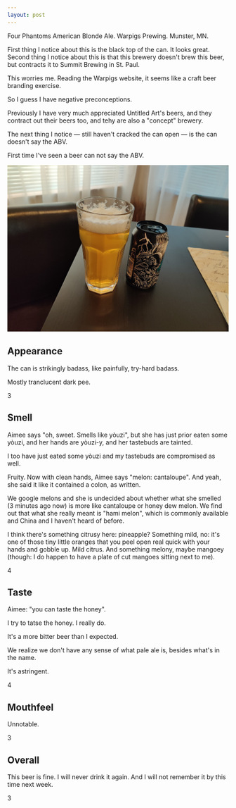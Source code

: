 ```yaml
---
layout: post
---
```

Four Phantoms American Blonde Ale.
Warpigs Prewing.
Munster, MN.

First thing I notice about this is the black top of the can.
It looks great.
Second thing I notice about this is that this brewery doesn't brew this beer,
but contracts it to Summit Brewing in St. Paul.

This worries me.
Reading the Warpigs website,
it seems like a craft beer branding exercise.

So I guess I have negative preconceptions.

Previously I have very much appreciated Untitled Art's beers,
and they contract out their beers too,
and tehy are also a "concept" brewery.

The next thing I notice &mdash;
still haven't cracked the can open &mdash;
is the can doesn't say the ABV.

First time I've seen a beer can not say the ABV.

<img class="beer-photo" src="/beer/images/2021-04-25-warpigs-four-phantoms-american-blonde-ale.jpg"/>


## Appearance

The can is strikingly badass,
like painfully,
try-hard badass.

Mostly tranclucent dark pee.

3


## Smell

Aimee says "oh, sweet. Smells like yòuzi",
but she has just prior eaten some yòuzi,
and her hands are yòuzi-y,
and her tastebuds are tainted.

I too have just eated some yòuzi and my tastebuds are compromised as well.

Fruity.
Now with clean hands, Aimee says "melon: cantaloupe".
And yeah, she said it like it contained a colon, as written.

We google melons and she is undecided about whether what she smelled
(3 minutes ago now) is more like cantaloupe or honey dew melon.
We find out that what she really meant is "hami melon",
which is commonly available and China and I haven't heard of before.

I think there's something citrusy here:
pineapple? Something mild,
no: it's one of those tiny little oranges that you peel open real quick with your hands and gobble up.
Mild citrus.
And something melony,
maybe mangoey
(though: I do happen to have a plate of cut mangoes sitting next to me).

4


## Taste

Aimee: "you can taste the honey".

I try to tatse the honey.
I really do.

It's a more bitter beer than I expected.

We realize we don't have any sense of what pale ale is,
besides what's in the name.

It's astringent.

4


## Mouthfeel

Unnotable.

3


## Overall

This beer is fine.
I will never drink it again.
And I will not remember it by this time next week.

3

